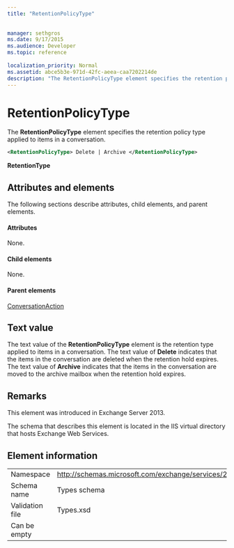 ```yaml
---
title: "RetentionPolicyType"
 
 
manager: sethgros
ms.date: 9/17/2015
ms.audience: Developer
ms.topic: reference
 
localization_priority: Normal
ms.assetid: abce5b3e-971d-42fc-aeea-caa7202214de
description: "The RetentionPolicyType element specifies the retention policy type applied to items in a conversation."
---
```


# RetentionPolicyType

The **RetentionPolicyType** element specifies the retention policy type applied to items in a conversation. 
  
```XML
<RetentionPolicyType> Delete | Archive </RetentionPolicyType>
```

 **RetentionType**
## Attributes and elements

The following sections describe attributes, child elements, and parent elements.
  
#### Attributes

None.
  
#### Child elements

None.
  
#### Parent elements

[ConversationAction](conversationaction.md)
  
## Text value

The text value of the **RetentionPolicyType** element is the retention type applied to items in a conversation. The text value of **Delete** indicates that the items in the conversation are deleted when the retention hold expires. The text value of **Archive** indicates that the items in the conversation are moved to the archive mailbox when the retention hold expires. 
  
## Remarks

This element was introduced in Exchange Server 2013.
  
The schema that describes this element is located in the IIS virtual directory that hosts Exchange Web Services.
  
## Element information

|||
|:-----|:-----|
|Namespace  <br/> |http://schemas.microsoft.com/exchange/services/2006/types  <br/> |
|Schema name  <br/> |Types schema  <br/> |
|Validation file  <br/> |Types.xsd  <br/> |
|Can be empty  <br/> ||
   

